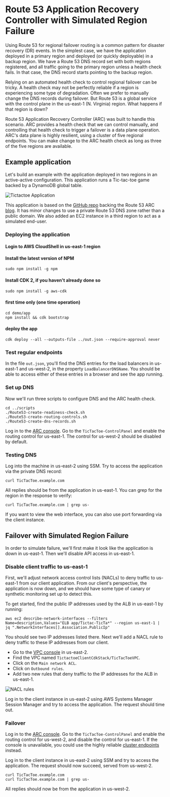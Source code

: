 # Route 53 Application Recovery Controller with Simulated Region Failure

Using Route 53 for regional failover routing is a common pattern for disaster recovery (DR) events.  In the simplest case, we have the application deployed in a primary region and deployed (or quickly deployable) in a backup region.  We have a Route 53 DNS record set with both regions registered, and all traffic going to the primary region unless a health check fails.  In that case, the DNS record starts pointing to the backup region.

Relying on an automated health check to control regional failover can be tricky.  A health check may not be perfectly reliable if a region is experiencing some type of degradation.  Often we prefer to manually change the DNS records during failover.  But Route 53 is a global service with the control plane in the us-east-1 (N. Virginia) region.  What happens if that region is down?

Route 53 Application Recovery Controller (ARC) was built to handle this scenario.  ARC provides a health check that we can control manually, and controlling that health check to trigger a failover is a data plane operation.  ARC's data plane is highly resilient, using a cluster of five regional endpoints.  You can make change to the ARC health check as long as three of the five regions are available.

## Example application

Let's build an example with the application deployed in two regions in an active-active configuration.  This application runs a Tic-tac-toe game backed by a DynamoDB global table.

![Tictactoe Application](diagrams/ttc-app.png)

This application is based on the [GitHub repo](https://github.com/sebsto/tictactoe-cdk) backing the Route 53 ARC [blog](https://aws.amazon.com/blogs/aws/amazon-route-53-application-recovery-controller/).  It has minor changes to use a private Route 53 DNS zone rather than a public domain.  We also added an EC2 instance in a third region to act as a simulated end-user.

### Deploying the application

#### Login to AWS CloudShell in us-east-1 region

#### Install the latest version of NPM 

    sudo npm install -g npm 

#### Install CDK 2, if you haven't already done so 
    
    sudo npm install -g aws-cdk

#### first time only (one time operation)

    cd demo/app
    npm install && cdk bootstrap 

#### deploy the app 

    cdk deploy --all --outputs-file ../out.json --require-approval never

### Test regular endpoints

In the file `out.json`, you'll find the DNS entries for the load balancers in us-east-1 and us-west-2, in the property `LoadBalancerDNSName`.  You should be able to access either of these entries in a browser and see the app running.

### Set up DNS

Now we'll run three scripts to configure DNS and the ARC health check.

    cd ../scripts
    ./Route53-create-readiness-check.sh
    ./Route53-create-routing-controls.sh
    ./Route53-create-dns-records.sh

Log in to the [ARC console](https://us-west-2.console.aws.amazon.com/route53recovery/home#/recovery-control/home).  Go to the `TicTacToe-ControlPanel` and enable the routing control for us-east-1.  The control for us-west-2 should be disabled by default.

### Testing DNS

Log into the machine in us-east-2 using SSM.  Try to access the application via the private DNS record:

    curl TicTacToe.example.com

All replies should be from the application in us-east-1.  You can grep for the region in the response to verify:

    curl TicTacToe.example.com | grep us-

If you want to view the web interface, you can also use port forwarding via the client instance.

## Failover with Simulated Region Failure

In order to simulate failure, we'll first make it look like the application is down in us-east-1.  Then we'll disable API access in us-east-1. 

### Disable client traffic to us-east-1

First, we'll adjust network access control lists (NACLs) to deny traffic to us-east-1 from our client application.  From our client's perspective, the application is now down, and we should have some type of canary or synthetic monitoring set up to detect this.

To get started, find the public IP addresses used by the ALB in us-east-1 by running:

    aws ec2 describe-network-interfaces --filters Name=description,Values="ELB app/Tictac-TicTa*" --region us-east-1 | jq ".NetworkInterfaces[].Association.PublicIp"

You should see two IP addresses listed there.  Next we'll add a NACL rule to deny traffic to these IP addresses from our client.

* Go to the [VPC console](https://us-east-2.console.aws.amazon.com/vpc/home?region=us-east-2#) in us-east-2.
* Find the VPC named `TictactoeClientCdkStack/TicTacToeVPC`.
* Click on the `Main network ACL`.
* Click on `Outbound rules`.
* Add two new rules that deny traffic to the IP addresses for the ALB in us-east-1.

![NACL rules](diagrams/nacl.png)

Log in to the client instance in us-east-2 using AWS Systems Manager Session Manager and try to access the application.  The request should time out.

### Failover

Log in to the [ARC console](https://us-west-2.console.aws.amazon.com/route53recovery/home#/recovery-control/home).  Go to the `TicTacToe-ControlPanel` and enable the routing control for us-west-2, and disable the control for us-east-1.  If the console is unavailable, you could use the highly reliable [cluster endpoints](https://docs.aws.amazon.com/r53recovery/latest/dg/route53-arc-best-practices.html) instead.

Log in to the client instance in us-east-2 using SSM and try to access the application.  The request should now succeed, served from us-west-2.

    curl TicTacToe.example.com
    curl TicTacToe.example.com | grep us-

All replies should now be from the application in us-west-2.  
